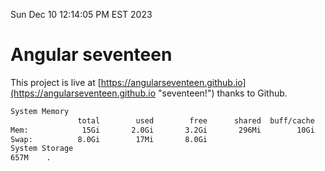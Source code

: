 Sun Dec 10 12:14:05 PM EST 2023

# Angular seventeen


This project is live at [https://angularseventeen.github.io](https://angularseventeen.github.io "seventeen!") thanks to Github.

```bash
System Memory
               total        used        free      shared  buff/cache   available
Mem:            15Gi       2.0Gi       3.2Gi       296Mi        10Gi        13Gi
Swap:          8.0Gi        17Mi       8.0Gi
System Storage
657M	.
```
